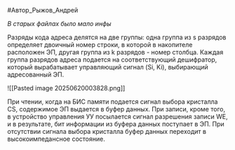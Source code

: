 
#Автор_Рыжов_Андрей 

_В старых файлах было мало инфы_

Разряды кода адреса делятся на две группы: одна группа из s разрядов определяет двоичный номер строки, в которой в накопителе расположен ЭП, другая группа из k разрядов - номер столбца. Каждая группа разрядов адреса подается на соответствующий дешифратор, который вырабатывает управляющий сигнал (Si, Ki), выбирающий адресованный ЭП.

![[Pasted image 20250620003828.png]]

При чтении, когда на БИС памяти подается сигнал выбора кристалла CS, содержимое ЭП выдается в буфер данных. При записи, кроме того, в устройство управления УУ посылается сигнал разрешения записи WE, и в результате, бит информации из буфера данных поступает в ЭП. При отсутствии сигнала выбора кристалла буфер данных переходит в высокоимпедансное состояние.